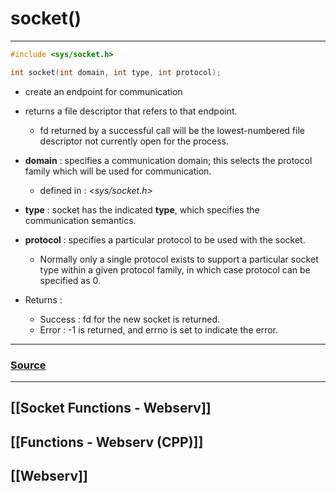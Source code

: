 # socket()
---
~~~cpp
#include <sys/socket.h>

int socket(int domain, int type, int protocol);
~~~
- create an endpoint for communication
- returns a file descriptor that refers to that endpoint. 
	- fd returned by a successful call will be the lowest-numbered file descriptor not currently open for the process.
- **domain** : specifies a communication domain; this selects the protocol family which will be used for communication.
	- defined in : _<sys/socket.h>_
- **type** : socket has the indicated **type**, which specifies the communication semantics.
- **protocol** :  specifies a particular protocol to be used with the socket.
	- Normally only a single protocol exists to support a particular socket type within a given protocol family, in which case protocol can be specified as 0.

- Returns : 
	- Success : fd for the new socket is returned.  
	- Error : -1 is returned, and errno is set to indicate the error.
---
### [Source](https://man7.org/linux/man-pages/man2/socket.2.html)
---
## [[Socket Functions - Webserv]]
## [[Functions - Webserv (CPP)]]
## [[Webserv]]